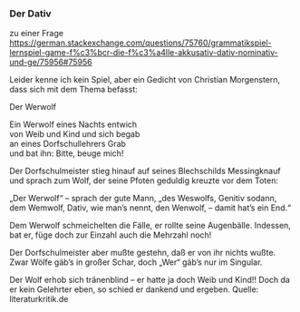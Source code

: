 

### Der Dativ 

zu einer Frage https://german.stackexchange.com/questions/75760/grammatikspiel-lernspiel-game-f%c3%bcr-die-f%c3%a4lle-akkusativ-dativ-nominativ-und-ge/75956#75956

Leider kenne ich kein Spiel, aber ein Gedicht von Christian Morgenstern, dass sich mit dem Thema befasst:

Der Werwolf

Ein Werwolf eines Nachts entwich    
von Weib und Kind und sich begab    
an eines Dorfschullehrers Grab    
und bat ihn: Bitte, beuge mich!

Der Dorfschulmeister stieg hinauf
auf seines Blechschilds Messingknauf
und sprach zum Wolf, der seine Pfoten
geduldig kreuzte vor dem Toten:

„Der Werwolf“ – sprach der gute Mann,
„des Weswolfs, Genitiv sodann,
dem Wemwolf, Dativ, wie man’s nennt,
den Wenwolf, – damit hat’s ein End.“

Dem Werwolf schmeichelten die Fälle,
er rollte seine Augenbälle.
Indessen, bat er, füge doch
zur Einzahl auch die Mehrzahl noch!

Der Dorfschulmeister aber mußte
gestehn, daß er von ihr nichts wußte.
Zwar Wölfe gäb’s in großer Schar,
doch „Wer“ gäb’s nur im Singular.

Der Wolf erhob sich tränenblind –
er hatte ja doch Weib und Kind!!
Doch da er kein Gelehrter eben,
so schied er dankend und ergeben.
Quelle: literaturkritik.de
